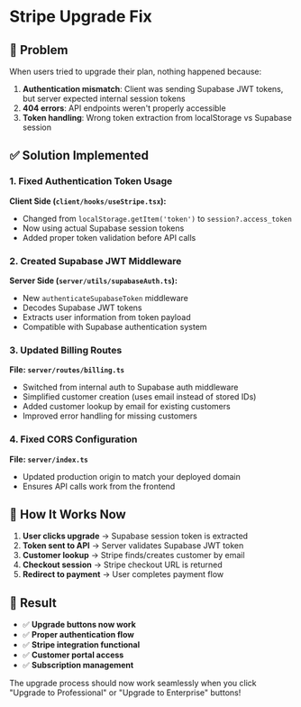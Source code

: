 # Stripe Upgrade Fix

## 🐛 Problem

When users tried to upgrade their plan, nothing happened because:

1. **Authentication mismatch**: Client was sending Supabase JWT tokens, but server expected internal session tokens
2. **404 errors**: API endpoints weren't properly accessible
3. **Token handling**: Wrong token extraction from localStorage vs Supabase session

## ✅ Solution Implemented

### 1. Fixed Authentication Token Usage

**Client Side (`client/hooks/useStripe.tsx`):**

- Changed from `localStorage.getItem('token')` to `session?.access_token`
- Now using actual Supabase session tokens
- Added proper token validation before API calls

### 2. Created Supabase JWT Middleware

**Server Side (`server/utils/supabaseAuth.ts`):**

- New `authenticateSupabaseToken` middleware
- Decodes Supabase JWT tokens
- Extracts user information from token payload
- Compatible with Supabase authentication system

### 3. Updated Billing Routes

**File: `server/routes/billing.ts`**

- Switched from internal auth to Supabase auth middleware
- Simplified customer creation (uses email instead of stored IDs)
- Added customer lookup by email for existing customers
- Improved error handling for missing customers

### 4. Fixed CORS Configuration

**File: `server/index.ts`**

- Updated production origin to match your deployed domain
- Ensures API calls work from the frontend

## 🔧 How It Works Now

1. **User clicks upgrade** → Supabase session token is extracted
2. **Token sent to API** → Server validates Supabase JWT token
3. **Customer lookup** → Stripe finds/creates customer by email
4. **Checkout session** → Stripe checkout URL is returned
5. **Redirect to payment** → User completes payment flow

## 🚀 Result

- ✅ **Upgrade buttons now work**
- ✅ **Proper authentication flow**
- ✅ **Stripe integration functional**
- ✅ **Customer portal access**
- ✅ **Subscription management**

The upgrade process should now work seamlessly when you click "Upgrade to Professional" or "Upgrade to Enterprise" buttons!
